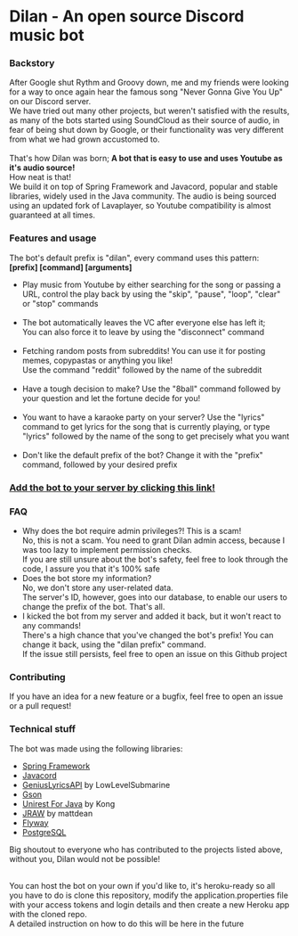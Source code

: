<h1> Dilan - An open source Discord music bot</h1>

<h3>Backstory</h3>
After Google shut Rythm and Groovy down, me and my friends were looking for a way to once again hear the famous song "Never Gonna Give You Up" on our Discord server. <br>
We have tried out many other projects, but weren't satisfied with the results, as many of the bots started using SoundCloud as their source of audio, in fear of being shut down by Google, or their functionality was very different from what we had grown accustomed to. <br> <br>
That's how Dilan was born; <b>A bot that is easy to use and uses Youtube as it's audio source!</b> <br> How neat is that! <br>
We build it on top of Spring Framework and Javacord, popular and stable libraries, widely used in the Java community.
The audio is being sourced using an updated fork of Lavaplayer, so Youtube compatibility is almost guaranteed at all times.

<h3>Features and usage</h3>

The bot's default prefix is "dilan", every command uses this pattern: <br>
<b>[prefix] [command] [arguments]</b>

<ul>
<li>
    Play music from Youtube by either searching for the song or passing a URL, control the play back by using the "skip", "pause", "loop", "clear" or "stop" commands
</li>
<br>
<li>
    The bot automatically leaves the VC after everyone else has left it; <br>
    You can also force it to leave by using the "disconnect" command
</li>
<br>
<li>
    Fetching random posts from subreddits! You can use it for posting memes, copypastas or anything you like! <br>
    Use the command "reddit" followed by the name of the subreddit
</li>
<br>
<li>
    Have a tough decision to make? Use the "8ball" command followed by your question and let the fortune decide for you!
</li>
<br>
<li>
    You want to have a karaoke party on your server? Use the "lyrics" command to get lyrics for the song that is currently playing, or type "lyrics" followed by the name of the song to get precisely what you want
</li>
<br>
<li>
    Don't like the default prefix of the bot? Change it with the "prefix" command, followed by your desired prefix
</li>

</ul>

<h3>
<a href="https://discord.com/api/oauth2/authorize?client_id=913511878523752519&permissions=8&scope=bot">Add the bot to your server by clicking this link!</a>
</h3>

<h3>FAQ</h3>
<ul>

<li>
Why does the bot require admin privileges?! This is a scam!
</li>
No, this is not a scam. You need to grant Dilan admin access, because I was too lazy to implement permission checks.<br>
If you are still unsure about the bot's safety, feel free to look through the code, I assure you that it's 100% safe<br>

<li>
Does the bot store my information?
</li>
No, we don't store any user-related data.<br>
The server's ID, however, goes into our database, to enable our users to change the prefix of the bot. That's all.<br>

<li>
I kicked the bot from my server and added it back, but it won't react to any commands!
</li>
There's a high chance that you've changed the bot's prefix! You can change it back, using the "dilan prefix" command.<br>
If the issue still persists, feel free to open an issue on this Github project

</ul>

<h3>Contributing</h3>
If you have an idea for a new feature or a bugfix, feel free to open an issue or a pull request!

<h3>Technical stuff</h3>
The bot was made using the following libraries:
<ul>

<li>
<a href="https://spring.io">Spring Framework</a>
</li>

<li>
<a href="https://javacord.org/">Javacord</a>
</li>

<li>
<a href="https://github.com/LowLevelSubmarine/GeniusLyricsAPI">GeniusLyricsAPI</a> by LowLevelSubmarine
</li>

<li>
<a href="https://github.com/google/gson">Gson</a>
</li>

<li>
<a href="http://kong.github.io/unirest-java/">Unirest For Java</a> by Kong
</li>

<li>
<a href="https://github.com/mattbdean/JRAW">JRAW</a> by mattdean
</li>

<li>
<a href="https://flywaydb.org/">Flyway</a>
</li>

<li>
<a href="https://www.postgresql.org/">PostgreSQL</a>
</li>

</ul>

Big shoutout to everyone who has contributed to the projects listed above, without you, Dilan would not be possible!<br><br>

You can host the bot on your own if you'd like to, it's heroku-ready so all you have to do is clone this repository, modify the application.properties file with your access tokens and login details and then create a new Heroku app with the cloned repo.<br>
A detailed instruction on how to do this will be here in the future
